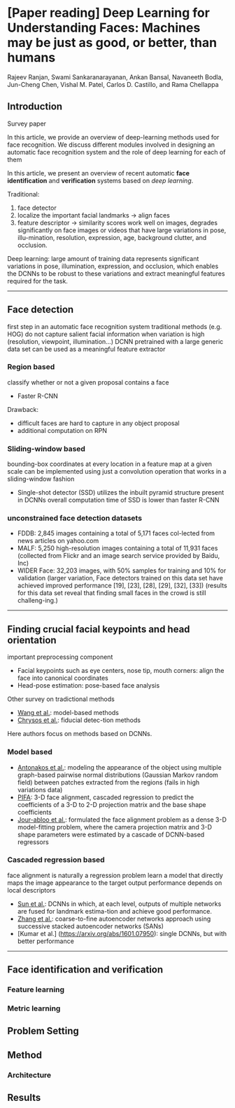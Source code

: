 # [Paper reading] Deep Learning for Understanding Faces: Machines may be just as good, or better, than humans

Rajeev Ranjan, Swami Sankaranarayanan, Ankan Bansal, Navaneeth Bodla, Jun-Cheng Chen, Vishal M. Patel, Carlos D. Castillo, and Rama Chellappa

## Introduction
Survey paper

In this article, we provide an overview of deep-learning methods used for  face  recognition.  We  discuss  different  modules  involved  in  designing an automatic face recognition system and the role of deep  learning  for  each  of  them

In  this  article,  we  present  an  overview  of  recent  automatic  **face identification** and **verification** systems based on *deep learning*.

Traditional:
1. face detector
2. localize the important facial landmarks -> align faces
3. feature descriptor -> similarity scores
work well on images, degrades  significantly  on face images or videos that have large variations in pose, illu-mination,  resolution,  expression,  age,  background  clutter,  and  occlusion.

Deep learning:
large amount of training data represents significant variations in pose, illumination, expression, and occlusion, which enables the DCNNs to be robust to these variations and extract meaningful features required for the task.

----

## Face detection
first step in an automatic face recognition system
traditional methods (e.g. HOG) do not capture salient facial information when variation is high (resolution, viewpoint, illumination...)
DCNN pretrained with a large generic  data  set  can  be  used  as  a  meaningful  feature  extractor

### Region based
classify whether or not a given proposal contains a face

- Faster R-CNN

Drawback:
- difficult faces are hard to capture in any object proposal
- additional computation on RPN

### Sliding-window based
bounding-box coordinates at every location in a feature map at a given scale
can be implemented using just a convolution operation that works in a sliding-window fashion

- Single-shot detector (SSD)
utilizes  the  inbuilt  pyramid  structure  present  in  DCNNs
overall  computation  time  of  SSD  is  lower  than  faster  R-CNN

### unconstrained face detection datasets
- FDDB: 2,845 images containing a total of 5,171 faces col-lected from news articles on yahoo.com
- MALF: 5,250 high-resolution images containing a total of 11,931 faces (collected from Flickr and an image search service provided by Baidu, Inc)
- WIDER Face:  32,203  images,  with  50%  samples  for  training  and  10%  for  validation (larger variation, Face  detectors  trained  on  this  data  set  have  achieved  improved  performance  [19],  [23],  [28],  [29],  [32],  [33]) (results  for  this  data  set  reveal  that  finding  small  faces  in  the  crowd  is  still  challeng-ing.)

----

## Finding crucial facial keypoints and head orientation
important  preprocessing  component
- Facial  keypoints such as eye centers, nose tip, mouth corners: align the face into canonical coordinates
- Head-pose  estimation: pose-based face  analysis

Other survey on tradictional methods
- [Wang  et  al.](https://www.sciencedirect.com/science/article/pii/S0925231217308202): model-based methods
- [Chrysos  et  al.](https://link.springer.com/article/10.1007/s11263-017-0999-5): fiducial detec-tion methods

Here authors focus on methods based on DCNNs.

### Model based
- [Antonakos  et  al.](https://www.cv-foundation.org/openaccess/content_cvpr_2015/html/Antonakos_Active_Pictorial_Structures_2015_CVPR_paper.html): modeling the appearance of the object using multiple  graph-based  pairwise  normal  distributions  (Gaussian  Markov  random  field)  between  patches  extracted  from  the  regions (fails in high variations data)
- [PIFA](http://openaccess.thecvf.com/content_iccv_2015/html/Jourabloo_Pose-Invariant_3D_Face_ICCV_2015_paper.html): 3-D face alignment, cascaded regression to predict the coefficients of a 3-D to 2-D projection matrix and the  base  shape  coefficients
- [Jour-abloo et  al.](https://www.cv-foundation.org/openaccess/content_cvpr_2016/html/Jourabloo_Large-Pose_Face_Alignment_CVPR_2016_paper.html): formulated  the  face  alignment  problem  as  a  dense 3-D model-fitting problem, where the camera projection matrix and 3-D shape parameters were estimated by a cascade of DCNN-based regressors

### Cascaded regression based
face  alignment  is  naturally  a  regression  problem
learn  a  model  that  directly maps the image appearance to the target output
performance  depends  on  local descriptors

- [Sun et al.](http://openaccess.thecvf.com/content_cvpr_2013/html/Sun_Deep_Convolutional_Network_2013_CVPR_paper.html): DCNNs  in  which,  at  each  level,  outputs  of  multiple  networks  are  fused  for  landmark  estima-tion  and  achieve  good  performance.
- [Zhang  et  al.](http://citeseerx.ist.psu.edu/viewdoc/download?doi=10.1.1.702.1120&rep=rep1&type=pdf): coarse-to-fine autoencoder networks approach using successive  stacked  autoencoder  networks (SANs)
- [Kumar  et  al.] (https://arxiv.org/abs/1601.07950): single DCNNs, but with better performance

----

## Face identification and verification
### Feature learning
### Metric learning

## Problem Setting 

## Method

### Architecture
## Results
